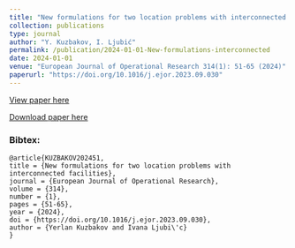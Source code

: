 ```yaml
---
title: "New formulations for two location problems with interconnected facilities"
collection: publications
type: journal
author: "Y. Kuzbakov, I. Ljubić"
permalink: /publication/2024-01-01-New-formulations-interconnected
date: 2024-01-01
venue: "European Journal of Operational Research 314(1): 51-65 (2024)"
paperurl: "https://doi.org/10.1016/j.ejor.2023.09.030"
---
```


[View paper here]([https://doi.org/10.1016/j.ejor.2021.06.048](https://doi.org/10.1016/j.ejor.2023.09.030))

[Download paper here](({{site.url}}/docs/publications/InterconnectedFacilities.pdf))

### Bibtex:

```
@article{KUZBAKOV202451,
title = {New formulations for two location problems with interconnected facilities},
journal = {European Journal of Operational Research},
volume = {314},
number = {1},
pages = {51-65},
year = {2024},
doi = {https://doi.org/10.1016/j.ejor.2023.09.030},
author = {Yerlan Kuzbakov and Ivana Ljubi\'c}
}
```
